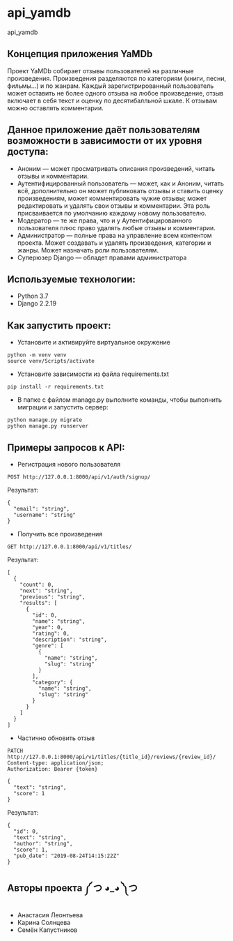 # api_yamdb
api_yamdb

## Концепция приложения YaMDb
Проект YaMDb собирает отзывы пользователей на различные произведения. Произведения разделяются по категориям (книги, песни, фильмы...) и по жанрам. Каждый зарегистрированный пользователь может оставить не более одного отзыва на любое произведение, отзыв включает в себя текст и оценку по десятибалльной шкале. К отзывам можно оставлять комментарии.

## Данное приложение даёт пользователям **возможности** в зависимости от их уровня доступа:
- Аноним — может просматривать описания произведений, читать отзывы и комментарии.
- Аутентифицированный пользователь — может, как и Аноним, читать всё, дополнительно он может публиковать отзывы и ставить оценку произведениям, может комментировать чужие отзывы; может редактировать и удалять свои отзывы и комментарии. Эта роль присваивается по умолчанию каждому новому пользователю.
- Модератор — те же права, что и у Аутентифицированного пользователя плюс право удалять любые отзывы и комментарии.
- Администратор — полные права на управление всем контентом проекта. Может создавать и удалять произведения, категории и жанры. Может назначать роли пользователям.
- Суперюзер Django — обладет правами администратора

## Используемые технологии:
- Python 3.7
- Django 2.2.19

## Как запустить проект:

- Установите и активируйте виртуальное окружение
```
python -m venv venv
source venv/Scripts/activate
``` 
- Установите зависимости из файла requirements.txt
```
pip install -r requirements.txt
```
- В папке с файлом manage.py выполните команды, чтобы выполнить миграции и запустить сервер:
```
python manage.py migrate
python manage.py runserver
```
## Примеры запросов к API:
- Регистрация нового пользователя
```
POST http://127.0.0.1:8000/api/v1/auth/signup/
```
Результат:
```
{
  "email": "string",
  "username": "string"
}
```
- Получить все произведения
```
GET http://127.0.0.1:8000/api/v1/titles/
```
Результат:
```
[
  {
    "count": 0,
    "next": "string",
    "previous": "string",
    "results": [
      {
        "id": 0,
        "name": "string",
        "year": 0,
        "rating": 0,
        "description": "string",
        "genre": [
          {
            "name": "string",
            "slug": "string"
          }
        ],
        "category": {
          "name": "string",
          "slug": "string"
        }
      }
    ]
  }
]
```
- Частично обновить отзыв
```
PATCH http://127.0.0.1:8000/api/v1/titles/{title_id}/reviews/{review_id}/
Content-type: application/json;
Authorization: Bearer {token}

{
  "text": "string",
  "score": 1
}
```
Результат:
```
{
  "id": 0,
  "text": "string",
  "author": "string",
  "score": 1,
  "pub_date": "2019-08-24T14:15:22Z"
}
```

## Авторы проекта ༼ つ ◕_◕ ༽つ
- Анастасия Леонтьева
- Карина Солнцева
- Семён Капустников